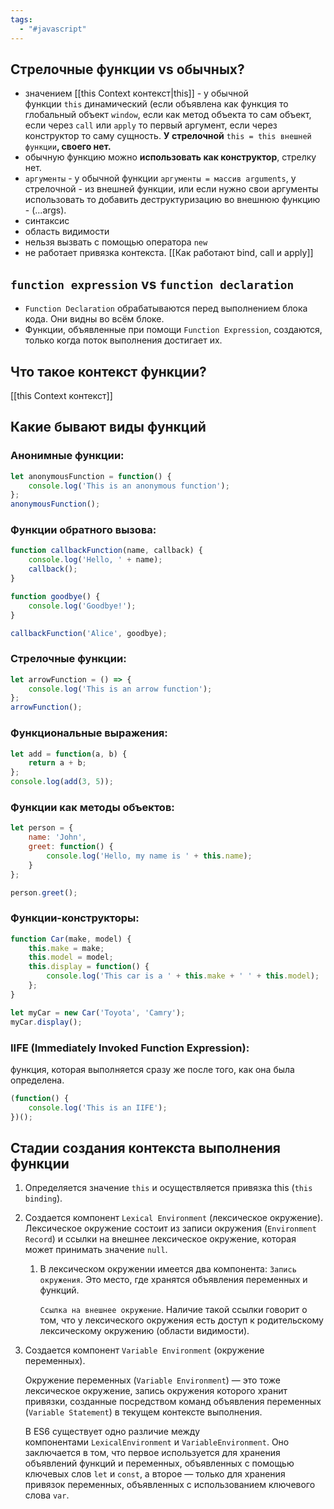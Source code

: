 ```yaml
---
tags:
  - "#javascript"
---
```

## Стрелочные функции vs обычных?

- значением [[this Context контекст|this]] - у обычной функции `this` динамический (если объявлена как функция то глобальный объект `window`, если как метод объекта то сам объект, если через `call` или `apply` то первый аргумент, если через конструктор то саму сущность.
    **У стрелочной** `this = this внешней функции`**, своего нет.**
- обычную функцию можно **использовать как конструктор**, стрелку нет.
- `аргументы` - у обычной функции `аргументы = массив arguments`, у стрелочной - из внешней функции, или если нужно свои аргументы использовать то добавить деструктуризацию во внешнюю функцию - (...args).
- синтаксис
- область видимости
- нельзя вызвать с помощью оператора `new`
- не работает привязка контекста. [[Как работают bind, call и apply]]

## `function expression` vs `function declaration`

- `Function Declaration` обрабатываются перед выполнением блока кода. Они видны во всём блоке.
- Функции, объявленные при помощи `Function Expression`, создаются, только когда поток выполнения достигает их.

## Что такое контекст функции?
[[this Context контекст]]

## Какие бывают виды функций

### Анонимные функции:

```jsx
let anonymousFunction = function() {
	console.log('This is an anonymous function');
};
anonymousFunction();
```
### Функции обратного вызова:
```jsx
function callbackFunction(name, callback) {
	console.log('Hello, ' + name);
	callback();
}

function goodbye() {
	console.log('Goodbye!');
}

callbackFunction('Alice', goodbye);
```

### Стрелочные функции:
```jsx
let arrowFunction = () => {
	console.log('This is an arrow function');
};
arrowFunction();
```
### Функциональные выражения:
```jsx
let add = function(a, b) {
	return a + b;
};
console.log(add(3, 5));
```

### Функции как методы объектов:
```jsx
let person = {
	name: 'John',
	greet: function() {
		console.log('Hello, my name is ' + this.name);
	}
};

person.greet();
```

### Функции-конструкторы:
```jsx
function Car(make, model) {
	this.make = make;
	this.model = model;
	this.display = function() {
		console.log('This car is a ' + this.make + ' ' + this.model);
	};
}

let myCar = new Car('Toyota', 'Camry');
myCar.display();
```

### IIFE (Immediately Invoked Function Expression):
функция, которая выполняется сразу же после того, как она была определена.
```jsx
(function() {
	console.log('This is an IIFE');
})();
```

## Cтадии создания контекста выполнения функции

1. Определяется значение `this` и осуществляется привязка this (`this binding`).

2. Создается компонент `Lexical Environment` (лексическое окружение). Лексическое окружение состоит из записи окружения (`Environment Record`) и ссылки на внешнее лексическое окружение, которая может принимать значение `null`.

   1. В лексическом окружении имеется два компонента:
	    `Запись окружения`. Это место, где хранятся объявления переменных и функций.
        
        `Ссылка на внешнее окружение`. Наличие такой ссылки говорит о том, что у лексического окружения есть доступ к родительскому лексическому окружению (области видимости).

3. Создается компонент `Variable Environment` (окружение переменных).

    Окружение переменных (`Variable Environment`) — это тоже лексическое окружение, запись окружения которого хранит привязки, созданные посредством команд объявления переменных (`Variable Statement`) в текущем контексте выполнения.
    
    В ES6 существует одно различие между компонентами `LexicalEnvironment` и `VariableEnvironment`. Оно заключается в том, что первое используется для хранения объявлений функций и переменных, объявленных с помощью ключевых слов `let` и `const`, а второе — только для хранения привязок переменных, объявленных с использованием ключевого слова `var`.